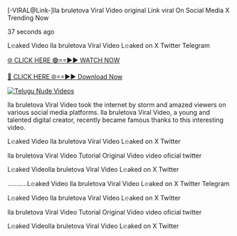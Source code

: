 [-VIRAL@Link-]lla bruletova Viral Video original Link viral On Social Media X Trending Now



37 seconds ago

L𝚎aked Video lla bruletova Viral Video L𝚎aked on X Twitter Telegram

[🌐 CLICK HERE 🟢==►► WATCH NOW](https://viral-xone.blogspot.com/2025/01/valovideo.html)

[🔴 CLICK HERE 🌐==►► Download Now](https://viral-xone.blogspot.com/2025/01/valovideo.html)

[![Telugu Nude Videos](https://i.imgur.com/dJHk4Zq.gif)](https://viral-xone.blogspot.com/2025/01/valovideo.html)

lla bruletova Viral Video took the internet by storm and amazed viewers on various social media platforms. lla bruletova Viral Video, a young and talented digital creator, recently became famous thanks to this interesting video.

L𝚎aked Video lla bruletova Viral Video L𝚎aked on X Twitter

lla bruletova Viral Video Tutorial Original Video video oficial twitter

L𝚎aked Videolla bruletova Viral Video L𝚎aked on X Twitter

...........L𝚎aked Video lla bruletova Viral Video L𝚎aked on X Twitter Telegram

L𝚎aked Video lla bruletova Viral Video L𝚎aked on X Twitter

lla bruletova Viral Video Tutorial Original Video video oficial twitter

L𝚎aked Videolla bruletova Viral Video L𝚎aked on X Twitter